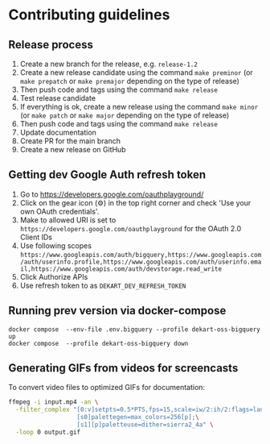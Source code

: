 # Contributing guidelines

## Release process

1. Create a new branch for the release, e.g. `release-1.2`
2. Create a new release candidate using the command `make preminor` (or `make prepatch` or `make premajor` depending on the type of release)
3. Then push code and tags using the command `make release`
4. Test release candidate
5. If everything is ok, create a new release using the command `make minor` (or `make patch` or `make major` depending on the type of release)
6. Then push code and tags using the command `make release`
7. Update documentation
8. Create PR for the main branch
9. Create a new release on GitHub

## Getting dev Google Auth refresh token

1. Go to https://developers.google.com/oauthplayground/
2. Click on the gear icon (⚙️) in the top right corner and check 'Use your own OAuth credentials'.
4. Make to allowed URI is set to `https://developers.google.com/oauthplayground` for the OAuth 2.0 Client IDs
3. Use following scopes `https://www.googleapis.com/auth/bigquery,https://www.googleapis.com/auth/userinfo.profile,https://www.googleapis.com/auth/userinfo.email,https://www.googleapis.com/auth/devstorage.read_write`
3. Click Authorize APIs
4. Use refresh token to as `DEKART_DEV_REFRESH_TOKEN`

## Running prev version via docker-compose

```
docker compose  --env-file .env.bigquery --profile dekart-oss-bigquery up
docker compose  --profile dekart-oss-bigquery down
```

## Generating GIFs from videos for screencasts

To convert video files to optimized GIFs for documentation:

```bash
ffmpeg -i input.mp4 -an \
  -filter_complex "[0:v]setpts=0.5*PTS,fps=15,scale=iw/2:ih/2:flags=lanczos,format=rgb24,split[s0][s1];\
                   [s0]palettegen=max_colors=256[p];\
                   [s1][p]paletteuse=dither=sierra2_4a" \
  -loop 0 output.gif
```


